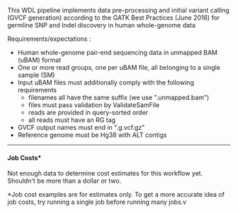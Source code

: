 This WDL pipeline implements data pre-processing and initial variant calling (GVCF
generation) according to the GATK Best Practices (June 2016) for germline SNP and
Indel discovery in human whole-genome data

Requirements/expectations :
- Human whole-genome pair-end sequencing data in unmapped BAM (uBAM) format
- One or more read groups, one per uBAM file, all belonging to a single sample (SM)
- Input uBAM files must additionally comply with the following requirements
    - filenames all have the same suffix (we use ".unmapped.bam")
    - files must pass validation by ValidateSamFile
    - reads are provided in query-sorted order
    - all reads must have an RG tag
- GVCF output names must end in ".g.vcf.gz"
- Reference genome must be Hg38 with ALT contigs

---
#### Job Costs*

Not enough data to determine cost estimates for this workflow yet. Shouldn't be more than a dollar or two.

*Job cost examples are for estimates only. To get a more accurate idea of job costs, try running a single job before running many jobs.v